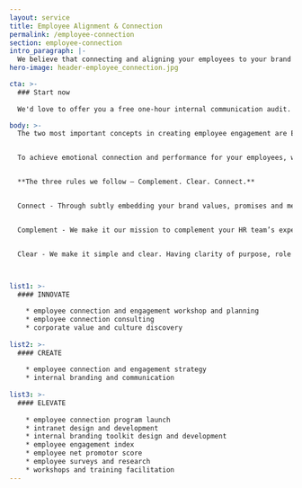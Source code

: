 ```yaml
---
layout: service
title: Employee Alignment & Connection
permalink: /employee-connection
section: employee-connection
intro_paragraph: |-
  We believe that connecting and aligning your employees to your brand is fundamental in ensuring the success of your business. After all, if they don’t live and breathe your brand’s vision, values, goals and purpose, then how can they represent your business and be your advocates effectively?
hero-image: header-employee_connection.jpg

cta: >-
  ### Start now
  
  We'd love to offer you a free one-hour internal communication audit.

body: >-
  The two most important concepts in creating employee engagement are Emotional Connection (how one feels) and performance (what one does).


  To achieve emotional connection and performance for your employees, we believe that connecting your employees to your brand is critical.


  **The three rules we follow – Complement. Clear. Connect.**


  Connect - Through subtly embedding your brand values, promises and messaging throughout your entire employee lifecycle, we ensure your employees are aligned to your brand, live your values and be an ambassador of your business.


  Complement - We make it our mission to complement your HR team’s expertise and we mould our services to complement them in connecting and aligning your employees to your brand.


  Clear - We make it simple and clear. Having clarity of purpose, role and responsibilities means your employees know what they are doing, when they are doing it and why they are doing it.



list1: >-
  #### INNOVATE
  
    * employee connection and engagement workshop and planning
    * employee connection consulting
    * corporate value and culture discovery
    
list2: >-    
  #### CREATE  
    
    * employee connection and engagement strategy
    * internal branding and communication
    
list3: >-
  #### ELEVATE
      
    * employee connection program launch
    * intranet design and development
    * internal branding toolkit design and development
    * employee engagement index
    * employee net promotor score
    * employee surveys and research
    * workshops and training facilitation
---
```

